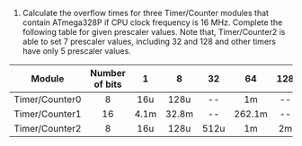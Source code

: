 1. Calculate the overflow times for three Timer/Counter modules that contain ATmega328P if CPU clock frequency is 16 MHz. Complete the following table for given prescaler values. Note that, Timer/Counter2 is able to set 7 prescaler values, including 32 and 128 and other timers have only 5 prescaler values.

| **Module** | **Number of bits** |**1** | **8** |**32** |**64** |**128** |**256** |**1024** |
| :-: | :-: | :-: | :-: |:-: |:-: |:-: |:-: |:-: |
| Timer/Counter0 | 8 | 16u | 128u | -- |1m |-- |4.1m |16.4m |
| Timer/Counter1 | 16|4.1m  |32.8m  |-- |262.1m |-- |1.49 |4.194 |
| Timer/Counter2 | 8 | 16u | 128u | 512u|1m |2m |4.1m |16.4m |
